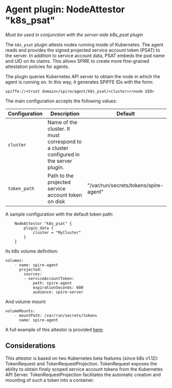 # Agent plugin: NodeAttestor "k8s_psat"

*Must be used in conjunction with the server-side k8s_psat plugin*

The `k8s_psat` plugin attests nodes running inside of Kubernetes. The agent
reads and provides the signed projected service account token (PSAT) to the server.
In addition to service account data, PSAT embeds the pod name and UID on its claims. This allows
SPIRE to create more fine-grained attestation policies for agents.

The plugin queries Kubernetes API server to obtain the node in which the agent is running on.
In this way, it generates SPIFFE IDs with the form:

```
spiffe://<trust domain>/spire/agent/k8s_psat/<cluster>/<node UID>
```

The main configuration accepts the following values:

| Configuration   | Description | Default                 |
| --------------- | ----------- | ----------------------- |
| `cluster`       | Name of the cluster. It must correspond to a cluster configured in the server plugin. | |
| `token_path`    | Path to the projected service account token on disk | "/var/run/secrets/tokens/spire-agent" |


A sample configuration with the default token path:

```
    NodeAttestor "k8s_psat" {
        plugin_data {
            cluster = "MyCluster"
        }
    }
```

Its k8s volume definition:
```
volumes:
    - name: spire-agent
      projected:
        sources:
        - serviceAccountToken:
            path: spire-agent
            expirationSeconds: 600
            audience: spire-server
```

And volume mount:
```
volumeMounts:
    - mountPath: /var/run/secrets/tokens
      name: spire-agent
```

A full example of this attestor is provided [here](../examples/k8s/simple_psat/README.md).


## Considerations

This attestor is based on two Kubernetes beta features (since k8s v1.12): TokenRequest and TokenRequestProjection. TokenRequest exposes the ability to obtain finely scoped service account tokens from the Kubernetes API Server. TokenRequestProjection facilitates the automatic creation and mounting of such a token into a container.